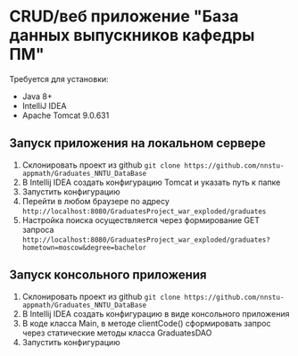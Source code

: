 # CRUD/веб приложение "База данных выпускников кафедры ПМ"

Требуется для установки:
* Java 8+
* IntelliJ IDEA
* Apache Tomcat 9.0.631

## Запуск приложения на локальном сервере

1. Склонировать проект из github
    ```git clone https://github.com/nnstu-appmath/Graduates_NNTU_DataBase```
2. В Intellij IDEA создать конфигурацию Tomcat и указать путь к папке
3. Запустить конфигурацию
4. Перейти в любом браузере по адресу
    ```http://localhost:8080/GraduatesProject_war_exploded/graduates```
5. Настройка поиска осуществляется через формирование GET запроса
    ```http://localhost:8080/GraduatesProject_war_exploded/graduates?hometown=moscow&degree=bachelor```

## Запуск консольного приложения

1. Склонировать проект из github
    ```git clone https://github.com/nnstu-appmath/Graduates_NNTU_DataBase```
2. В Intellij IDEA создать конфигурацию в виде консольного приложения
3. В коде класса Main, в методе clientCode() сформировать запрос через статические методы класса GraduatesDAO
4. Запустить конфигурацию

